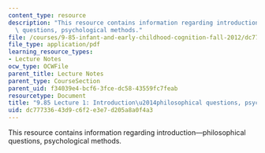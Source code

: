 ```yaml
---
content_type: resource
description: "This resource contains information regarding introduction\u2014philosophical\
  \ questions, psychological methods."
file: /courses/9-85-infant-and-early-childhood-cognition-fall-2012/dc77733643d9c6f2e3e7d205a8a0f4a3_MIT9_85F12_lec1_intro.pdf
file_type: application/pdf
learning_resource_types:
- Lecture Notes
ocw_type: OCWFile
parent_title: Lecture Notes
parent_type: CourseSection
parent_uid: f34039e4-bcf6-3fce-dc58-43559fc7feab
resourcetype: Document
title: "9.85 Lecture 1: Introduction\u2014philosophical questions, psychological methods"
uid: dc777336-43d9-c6f2-e3e7-d205a8a0f4a3
---
```

This resource contains information regarding introduction—philosophical questions, psychological methods.

